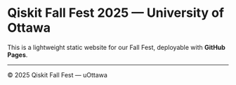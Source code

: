 # Qiskit Fall Fest 2025 — University of Ottawa

This is a lightweight static website for our Fall Fest, deployable with **GitHub Pages**.

---
© 2025 Qiskit Fall Fest — uOttawa

